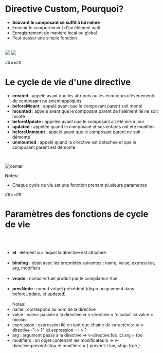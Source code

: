 <!-- .slide" -->
# Directive Custom, Pourquoi?

- __Souvant le composant se suffit à lui même__
- Enrichir le comportement d'un élément natif
- Enregistrement de manière local ou global
- Peut passer une simple fonction
<br><br>

![](assets/images/school/directive/directive_register.png)
![](assets/images/school/directive/directive_used.png)

##==##

<!-- .slide -->
# Le cycle de vie d'une directive

- __created__ : appelé avant que les attributs ou les écouteurs d'événements du composant ne soient appliqués
- __beforeMount__ : appelé avant que le composant parent soit monté
- __mounted__ : appelé avant que le composant parent de l'élément lié ne soit monté
- __beforeUpdate__ : appelée avant que le composant ait été mis à jour
- __updated__ : appelée quand le composant et ses enfants ont été modifiés
- __beforeUnmount__ : appelé avant que le composant parent ne soit démonté
- __unmounted__ : appelé quand la directive est détachée et que le composant parent est démonté
<br>


![center](assets/images/school/directive/directive_create.png)

Notes:
 - Chaque cycle de vie est une fonction prenant plusieurs paramètres

##==##

<!-- .slide" -->
# Paramètres des fonctions de cycle de vie
<br><br>

- __el__ : élément sur lequel la directive est attachée<br><br>
- __binding__ : objet avec les propriétés suivantes : name, value, expression, arg, modifiers<br><br>
- __vnode__ : noeud virtuel produit par le compilateur Vue<br><br>
- __prevNode__ : noeud virtuel précédent (dispo uniquement dans beforeUpdate, et updated)<br><br>
Notes:
 - name : correspond au nom de la directive
 - value : valeur passée à la directive => v-directive = 'nicolas' ici value = nicolas
 - expression : expression lié en tant que chaîne de caractères: => v-directive="i > 1" ici expression = i > 1
 - arg : argument passé à la directive => v-directive:foo ici arg = foo
 - modifiers : un objet contenant les modificateurs => v-directive.prevent.stop => modifiers = { prevent: true, stop: true }
